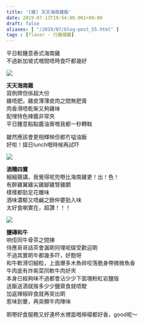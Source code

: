 ```yaml
---
title: '[雞] 天天海南雞飯'
date: 2019-07-13T19:54:00.001+08:00
draft: false
aliases: [ "/2019/07/blog-post_55.html" ]
tags : [flavor - 行膳積腹]
---
```


平日較鍾意泰式海南雞  
不過新加坡式嘅間唔時食吓都幾好  

![](https://zbr9wq.ch.files.1drv.com/y4mC6z1GSzSQG77qUJmos7mW0ktupj3Hsjt9bIKa81ChF3XsBvqpNopdlK7aScquzR4HzUSgp09nYsNl79DhGtJ7I4LB_K6EQq7Wfd6JhjRtCAB9vyWl2VznznyunqZvwQ8Iv6iFOS9cIPH7XTGMJzP3ThL9wzoJpGmtMSNeIY7pUK4S2neBd7KRTxkOYv8FlUBGT43cGpV9Gj3blQhs7dSbw?width=660&height=371&cropmode=none)

**天天海南雞**  
寫例牌但係超大份  
雞唔肥，雞皮薄薄皮肉之間無肥膏  
肉香滑唔乾柴又夠雞味  
配埋特色辣醬非常夾  
平日鍾意點點醬油膏嘅我都一秒轉軚  
  
雖然應該會更相輝映但都冇嗌油飯  
好啦！搵日lunch嘅時候再試吓  

![](https://zbr8wq.ch.files.1drv.com/y4m0SdyADV4ucAla-Ux45Yf4vy26Kr6v2CWGiaX-QtWytWnwRbb67aTUhacBASqEDp1qpQLh1E-Rsy8aGgBL1MGXLOuiHsFva-FPqP9p2RYlcigVNHQ0SQvxnMqSaGc2jHShziUOKHKJhwv7X51914AREr76IAWrtL7E42DPlXeTDjf8zTgBTU2WvfDV2yRykDwQKF_FxrGwDkBS96TfHvZAg?width=660&height=371&cropmode=none)

**酒糟四寶**  
細細聲講，我覺得呢兜嘢比海南雞更！出！色！  
有醉雞翼雞尖雞腳雞腎雞膶  
樣樣都勁足花雕味  
酒味濃郁又唔鹹之餘仲要勁入味  
太好食喇實在，超讚！！！  

![](https://zbr7wq.ch.files.1drv.com/y4mv-jWeXeWjokq__T6t8CIlRMJfmWviVLPJRpQPub3-Hvget1XwJMs7FBsqLu0lZtAB4X6hAQEyB5PDrtpq_rolUTN0zamgTrQXsaJbbiKBbCXqhC13Ipq33kVP1t6gDNrTyT0ORVHAFn7aNUzYFjz74dn-PD51CtUI-MxCRZ48PkQZV0_eZwvDN3oC-LmjdSqBo0iqDoUX2x_so9RdMHZyA?width=660&height=371&cropmode=none)

**鹽磚和牛**  
响佢同牛骨茶之間揀  
侍應哥哥話茶會漏啲同埋呢碟受歡迎啲  
不過其實啲牛都幾多吓，好飽呀  
和牛軟滑切細粒，上面爆多木魚碎咬落脆身帶微微魚香  
牛肉底有炸紫菜同軟牛肉好夾  
本身已經夠味不過都會沾少少下面塊粉紅岩鹽版  
送飯送酒就揩多少少鹽齋食就唔駛  
加返辣椒碎食就再突出啲  
惹味到暈，再突顯牛肉陣味  
  
啲嘢好食服務又好連杯水裡面嘅檸檬都好香，good呢～